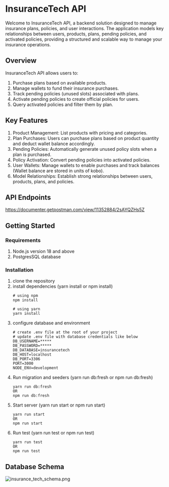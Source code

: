 # InsuranceTech API
Welcome to InsuranceTech API, a backend solution designed to manage insurance plans, policies, and user interactions. The application models key relationships between users, products, plans, pending policies, and activated policies, providing a structured and scalable way to manage your insurance operations.

## Overview

InsuranceTech API allows users to:

1. Purchase plans based on available products.
2. Manage wallets to fund their insurance purchases.
3. Track pending policies (unused slots) associated with plans.
4. Activate pending policies to create official policies for users.
5. Query activated policies and filter them by plan.

## Key Features

1. Product Management: List products with pricing and categories.
2. Plan Purchases: Users can purchase plans based on product quantity and deduct wallet balance accordingly.
3. Pending Policies: Automatically generate unused policy slots when a plan is purchased.
4. Policy Activation: Convert pending policies into activated policies.
5. User Wallets: Manage wallets to enable purchases and track balances (Wallet balance are stored in units of kobo).
6. Model Relationships: Establish strong relationships between users, products, plans, and policies.

## API Endpoints

https://documenter.getpostman.com/view/11352884/2sAYQZHs5Z

## Getting Started

### Requirements
1. Node.js version 18 and above
2. PostgresSQL database


### Installation

1. clone the repository
2. install dependencies (yarn install or npm install)
   ```
   # using npm
   npm install
   
   # using yarn
   yarn install
   ```
3. configure database and environment
    ```
    # create .env file at the root of your project
    # update .env file with database credentials like below
    DB_USERNAME=*****
    DB_PASSWORD=*****
    DB_DATABASE=insurancetech
    DB_HOST=localhost
    DB_PORT=3306
    PORT=3000
    NODE_ENV=development
   ```
4. Run migration and seeders (yarn run db:fresh or npm run db:fresh)
    ```
   yarn run db:fresh 
   OR
   npm run db:fresh
   ```
5. Start server (yarn run start or npm run start)
    ```
    yarn run start
   OR
    npm run start
   ```
6. Run test (yarn run test or npm run test)
    ```
    yarn run test
    OR
    npm run test
    ```

## Database Schema

![insurance_tech_schema.png](insurance_tech_schema.png)





